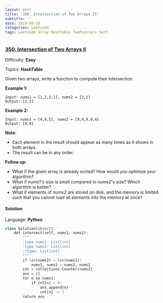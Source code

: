 ```yaml
---
layout: post
title: '350. Intersection of Two Arrays II'
subtitle: ''
date: 2019-08-28
categories: Leetcode
tags: Leetcode Array HashTable TwoPointers Sort
---
```

### [350\. Intersection of Two Arrays II](https://leetcode.com/problems/intersection-of-two-arrays-ii/)

Difficulty: **Easy**

Topics: **HashTable**


Given two arrays, write a function to compute their intersection.

**Example 1:**

```
Input: nums1 = [1,2,2,1], nums2 = [2,2]
Output: [2,2]
```


**Example 2:**

```
Input: nums1 = [4,9,5], nums2 = [9,4,9,8,4]
Output: [4,9]
```


**Note:**

*   Each element in the result should appear as many times as it shows in both arrays.
*   The result can be in any order.

**Follow up:**

*   What if the given array is already sorted? How would you optimize your algorithm?
*   What if _nums1_'s size is small compared to _nums2_'s size? Which algorithm is better?
*   What if elements of _nums2_ are stored on disk, and the memory is limited such that you cannot load all elements into the memory at once?


#### Solution

Language: **Python**

```python
class Solution(object):
    def intersect(self, nums1, nums2):
        """
        :type nums1: List[int]
        :type nums2: List[int]
        :rtype: List[int]
        """
        if len(nums2) < len(nums1):
            nums1, nums2 = nums2, nums1
        cnt = collections.Counter(nums2)
        ans = []
        for n in nums1:
            if cnt[n] > 0:
                ans.append(n)
                cnt[n] -= 1
        return ans
        
```